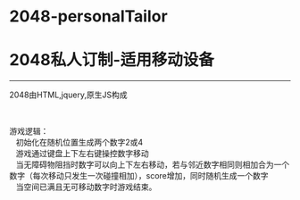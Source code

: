 # 2048-personalTailor
<h1>2048私人订制-适用移动设备</h1>
<hr>
<div>
  <p>2048由HTML,jquery,原生JS构成</p>
  <p>游戏逻辑：<br/>
    初始化在随机位置生成两个数字2或4<br/>
    游戏通过键盘上下左右键操控数字移动<br/>
    当无障碍物阻挡时数字可以向上下左右移动，若与邻近数字相同则相加合为一个数字（每次移动只发生一次碰撞相加），score增加，同时随机生成一个数字<br/>
    当空间已满且无可移动数字时游戏结束。
  </p>
</div>
